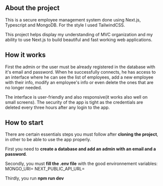 
## About the project
This is a secure employee management system done using Next.js, Typescript and MongoDB. For the style I used TailwindCSS. 

This project helps display my understanding of MVC organization and my ability to use Next.js to build beautiful and fast working web applications.

## How it works
First the admin or the user must be already registered in the database with it's email and password. When he successfully connects, he has access to an interface where he can see the list of employees, add a new employee with their info, modify an employee's info or even delete the ones that are no longer needed.

The interface is user-friendly and also responsive(it works also well on small screens). The security of the app is tight as the credentials are deleted every three hours after any login to the app.

## How to start
There are certain essentials steps you must follow after **cloning the project**, in other to be able to use the app properly.

First you need to **create a database and add an admin with an email and a password**.

Secondly, you must **fill the .env file** with the good environnement variables:
MONGO_URI=
NEXT_PUBLIC_API_URL=

Thirdly, you run **npm run dev**

